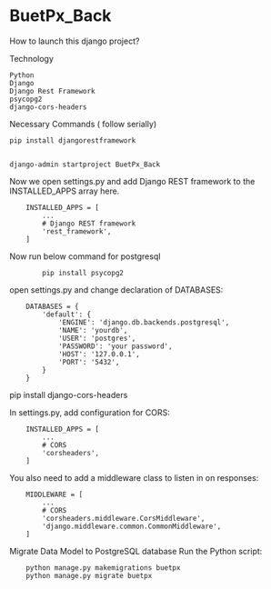 # BuetPx_Back

How to launch this django project?

Technology

	Python 
	Django 
	Django Rest Framework
	psycopg2 
	django-cors-headers 


Necessary Commands ( follow serially)

	pip install djangorestframework


	django-admin startproject BuetPx_Back

Now we open settings.py and add Django REST framework to the INSTALLED_APPS array here.

		INSTALLED_APPS = [
			...
			# Django REST framework 
			'rest_framework',
		]
		
Now run below command for postgresql
		
			pip install psycopg2

			
open settings.py and change declaration of DATABASES:

		DATABASES = {
			'default': {
				'ENGINE': 'django.db.backends.postgresql',
				'NAME': 'yourdb',
				'USER': 'postgres',
				'PASSWORD': 'your password',
				'HOST': '127.0.0.1',
				'PORT': '5432',
			}
		}
		
		
pip install django-cors-headers

In settings.py, add configuration for CORS:

		INSTALLED_APPS = [
			...
			# CORS
			'corsheaders',
		]
		
You also need to add a middleware class to listen in on responses:

		MIDDLEWARE = [
			...
			# CORS
			'corsheaders.middleware.CorsMiddleware',
			'django.middleware.common.CommonMiddleware',
		]

Migrate Data Model to PostgreSQL database
Run the Python script: 
		
		python manage.py makemigrations buetpx
		python manage.py migrate buetpx
